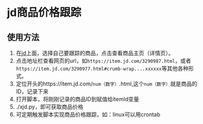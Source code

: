 # jd商品价格跟踪
## 使用方法

1. 在[jd](https://jd.com)上面，选择自己要跟踪的商品，点击查看商品主页（详情页）。
2. 点击地址栏查看网页的url，如`https://item.jd.com/3290987.html`，或者`https://item.jd.com/3290977.html#crumb-wrap....xxxxxx`等其他各种形式。
3. 定位开头的https://item.jd.com/`num（数字）`.html,这个`num（数字）`就是商品的ID，记录下来
4. 打开脚本，将刚刚记录的商品ID到赋值给itemId变量
5. ./xjd.py，即可获取商品价格
6. 可定期触发脚本实现商品价格跟踪，如：linux可以用crontab
